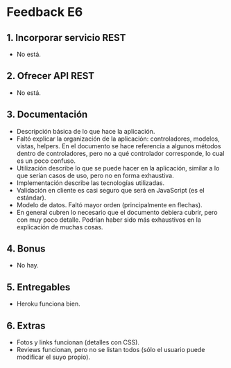 # Feedback E6

## 1.   Incorporar servicio REST
-   No está.

## 2.   Ofrecer API REST
-   No está.

## 3.   Documentación
-   Descripción básica de lo que hace la aplicación.
-   Faltó explicar la organización de la aplicación: controladores, modelos, vistas, helpers. En el documento se hace referencia a algunos métodos dentro de controladores, pero no a qué controlador corresponde, lo cual es un poco confuso.
-   Utilización describe lo que se puede hacer en la aplicación, similar a lo que serían casos de uso, pero no en forma exhaustiva.
-   Implementación describe las tecnologías utilizadas.
-   Validación en cliente es casi seguro que será en JavaScript (es el estándar).
-   Modelo de datos. Faltó mayor orden (principalmente en flechas).
-   En general cubren lo necesario que el documento debiera cubrir, pero con muy poco detalle. Podrían haber sido más exhaustivos en la explicación de muchas cosas.

## 4.   Bonus
-   No hay.

## 5.   Entregables
-   Heroku funciona bien.

## 6.   Extras
-   Fotos y links funcionan (detalles con CSS).
-   Reviews funcionan, pero no se listan todos (sólo el usuario puede modificar el suyo propio).